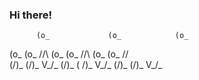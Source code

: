 ### Hi there! 
          (o_             (o_            (o_
(o_  (o_  //\  (o_  (o_   //\  (o_  (o_  //\
(/)_ (/)_ V_/_ (/)_ ( /)_ V_/_ (/)_ (/)_ V_/_  

                               


<!--
**c-coh/c-coh** is a ✨ _special_ ✨ repository because its `README.md` (this file) appears on your GitHub profile.

Here are some ideas to get you started:

- 🔭 I’m currently working on ...
- 🌱 I’m currently learning ...
- 👯 I’m looking to collaborate on ...
- 🤔 I’m looking for help with ...
- 💬 Ask me about ...
- 📫 How to reach me: ...
- 😄 Pronouns: ...
- ⚡ Fun fact: ...
-->
